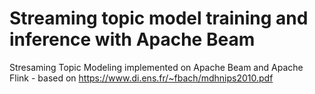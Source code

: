 # Streaming topic model training and inference with Apache Beam

Stresaming Topic Modeling implemented on Apache Beam and Apache Flink - based on 
https://www.di.ens.fr/~fbach/mdhnips2010.pdf